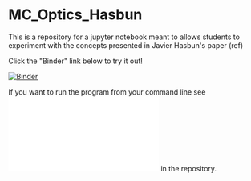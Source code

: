 # MC_Optics_Hasbun

This is a repository for a jupyter notebook meant to allows students to experiment with the concepts presented in Javier Hasbun's paper (ref)

Click the "Binder" link below to try it out!

[![Binder](https://mybinder.org/badge.svg)](https://mybinder.org/v2/gh/sspickle/MC_Optics_Hasbun/master?filepath=MC_Optics.ipynb)

If you want to run the program from your command line see ![MC_Optics.py](./blob/master/MC_Optics.py) in the repository.

